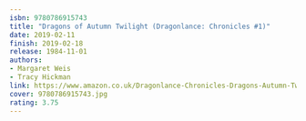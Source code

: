 ```yaml
---
isbn: 9780786915743
title: "Dragons of Autumn Twilight (Dragonlance: Chronicles #1)"
date: 2019-02-11
finish: 2019-02-18
release: 1984-11-01
authors:
- Margaret Weis
- Tracy Hickman
link: https://www.amazon.co.uk/Dragonlance-Chronicles-Dragons-Autumn-Twilight/dp/0140087184/ref=sr_1_3
cover: 9780786915743.jpg
rating: 3.75
---
```

